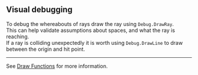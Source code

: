 ## Visual debugging

To debug the whereabouts of rays draw the ray using `Debug.DrawRay`.  
This can help validate assumptions about spaces, and what the ray is reaching.  
If a ray is colliding unexpectedly it is worth using `Debug.DrawLine` to draw between the origin and hit point.

---

See [Draw Functions](../Debugging/Draw%20Functions.md) for more information.